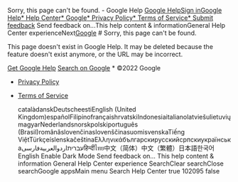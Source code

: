 Sorry, this page can't be found. - Google Help     [Google Help](/support_portal)[Sign in](https://accounts.google.com/ServiceLogin?hl=en&passive=true&continue=http://support.google.com/answer/3399767%3Fhl%3Den%26ref_topic%3D9282365&ec=GAZAdQ)[Google Help](/)[* Help Center](/?hl=en)[* Google](https://google.com/)[* Privacy Policy](//www.google.com/intl/en/privacy.html)[* Terms of Service](https://www.google.com/accounts/TOS)[* Submit feedback](#) Send feedback on...This help content & informationGeneral Help Center experienceNext[Google](https://google.com/)      # Sorry, this page can't be found.

 This page doesn't exist in Google Help. It may be deleted because the feature doesn't exist anymore, or the URL may be incorrect.




  [Get Google Help](/support_portal?source=404) [Search on Google](//www.google.com?source=404)          * ©2022 Google
* [Privacy Policy](//www.google.com/intl/en/privacy.html)
* [Terms of Service](https://www.google.com/accounts/TOS)

   català‎dansk‎Deutsch‎eesti‎English (United Kingdom)‎español‎Filipino‎français‎hrvatski‎Indonesia‎italiano‎latviešu‎lietuvių‎magyar‎Nederlands‎norsk‎polski‎português (Brasil)‎română‎slovenčina‎slovenščina‎suomi‎svenska‎Tiếng Việt‎Türkçe‎íslenska‎čeština‎Ελληνικά‎български‎русский‎српски‎українська‎‏עברית‏اردو‏العربية‏فارسیहिन्दी‎ไทย‎中文（简体）‎中文（繁體）‎日本語‎한국어‎ English‎         Enable Dark Mode   Send feedback on... This help content & information General Help Center experience       SearchClear searchClose searchGoogle appsMain menu                       Search Help Center       true 102095                         false 